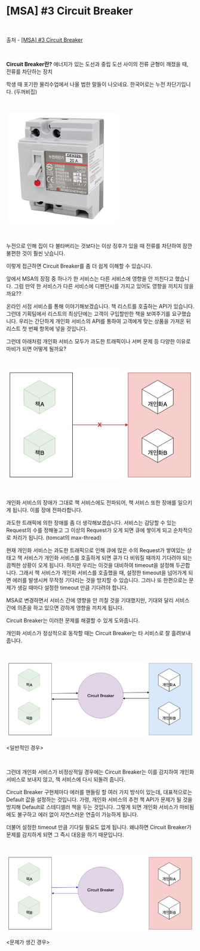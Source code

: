 # [MSA] #3 Circuit Breaker

<br/>

출처 - [[MSA] #3 Circuit Breaker](https://alwayspr.tistory.com/26)

<br/>

**Circuit Breaker란?** 에너지가 있는 도선과 중립 도선 사이의 전류 균형이 깨졌을 때, 전류를 차단하는 장치

학생 때 포기한 물리수업에서 나올 법한 말들이 나오네요. 한국어로는 누전 차단기입니다. (두꺼비집)

<br/>

![images](images/20191128-1508-06.png)

<br/>

누전으로 인해 집이 다 불타버리는 것보다는 이상 징후가 있을 때 전류를 차단하여 잠깐 불편한 것이 훨씬 낫습니다.

이렇게 접근하면 Circuit Breaker를 좀 더 쉽게 이해할 수 있습니다.

앞에서 MSA의 장점 중 하나가 한 서비스는 다른 서비스에 영향을 안 끼친다고 했습니다. 그럼 만약 한 서비스가 다른 서비스에 디펜던시를 가지고 있어도 영향을 끼치지 않을까요??

온라인 서점 서비스를 통해 이야기해보겠습니다. 책 리스트를 호출하는 API가 있습니다. 그런데 기획팀에서 리스트의 최상단에는 고객이 구입할만한 책을 보여주기를 요구했습니다. 우리는 간단하게 개인화 서비스의 API를 통하여 고객에게 맞는 상품을 가져온 뒤 리스트 첫 번째 항목에 넣을 것입니다.

그런데 아래처럼 개인화 서비스 모두가 과도한 트래픽이나 서버 문제 등 다양한 이유로 마비가 되면 어떻게 될까요?

<br/>

![images](images/20191128-1508-07.png)

<br/>

개인화 서비스의 장애가 그대로 책 서비스에도 전파되어, 책 서비스 또한 장애를 일으키게 됩니다. 이를 장애 전파라합니다.

과도한 트래픽에 의한 장애를 좀 더 생각해보겠습니다. 서비스는 감당할 수 있는 Request의 수를 정해놓고 그 이상의 Request가 오게 되면 큐에 쌓이게 되고 순차적으로 처리가 됩니다. (tomcat의 max-thread)

현재 개인화 서비스는 과도한 트래픽으로 인해 큐에 많은 수의 Request가 쌓여있는 상태고 책 서비스가 개인화 서비스를 호출하게 되면 큐가 다 비워질 때까지 기다려야 되는 끔찍한 상황이 오게 됩니다. 하지만 우리는 이것을 대비하여 timeout을 설정해 두곤합니다. 그래서 책 서비스가 개인화 서비스를 호출했을 때, 설정한 timeout을 넘어가게 되면 에러를 발생시켜 무작정 기다리는 것을 방지할 수 있습니다. 그러나 또 한편으로는 문제가 생길 때마다 설정한 timeout 만큼 기다려야 합니다.

MSA로 변경하면서 서비스 간에 영향을 안 끼칠 것을 기대했지만, 기대와 달리 서비스 간에 의존을 하고 있으면 강하게 영향을 끼치게 됩니다.

Circuit Breaker는 이러한 문제를 해결할 수 있게 도와줍니다.

개인화 서비스가 정상적으로 동작할 때는 Circuit Breaker는 타 서비스로 잘 흘려보내줍니다.

<br/>

![images](images/20191128-1508-08.png)

<일반적인 경우>

<br/>

그런데 개인화 서비스가 비정상적일 경우에는 Circuit Breaker는 이를 감지하여 개인화 서비스로 보내지 않고, 책 서비스에 다시 되돌려 줍니다.

Circuit Breaker 구현체마다 에러를 핸들링 할 여러 가지 방식이 있는데, 대표적으로는 Default 값을 설정하는 것입니다. 가령, 개인화 서비스의 추천 책 API가 문제가 될 것을 방지해 Default로 스테디셀러 책을 두는 것입니다. 그렇게 되면 개인화 서비스가 마비됨에도 불구하고 에러 없이 자연스러운 연출이 가능하게 됩니다.

더불어 설정한 timeout 만큼 기다릴 필요도 없게 됩니다. 왜냐하면 Circuit Breaker가 문제를 감지하게 되면 그 즉시 대응을 하기 때문입니다.

<br/>

![images](images/20191128-1508-09.png)

<문제가 생긴 경우>

<br/>
